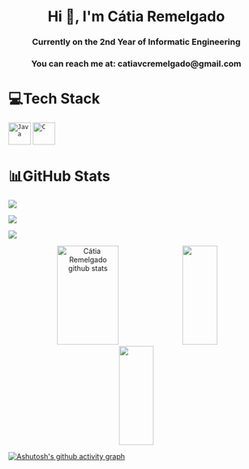 
<h1 align="center">Hi 👋, I'm Cátia Remelgado</h1>
<h3 align="center">Currently on the 2nd Year of Informatic Engineering</h3>
<h3 align="center">You can reach me at: catiavcremelgado@gmail.com</h3>


# 💻Tech Stack
<div align="">
	<code><img height="44" src="https://user-images.githubusercontent.com/25181517/117201156-9a724800-adec-11eb-9a9d-3cd0f67da4bc.png" alt="Java" title="Java" /></code>
	<code><img height="44" src="https://user-images.githubusercontent.com/25181517/192106070-46255bcf-65e6-4c6b-a296-bf8d0d8fb2a7.png" alt="C" title="C" /></code>
</div>


# 📊GitHub Stats
![](https://github-readme-stats.vercel.app/api?username=catiaremelgado&theme=discord_old_blurple&include_all_commits=true&count_private=true&show_icons=true&hide_border=true) <br/>

![](https://github-readme-streak-stats.herokuapp.com/?user=catiaremelgado&theme=discord_old_blurple&count_private=true&bg_color=0d1117)<br/>

![](https://github-readme-stats.vercel.app/api/top-langs/?username=catiaremelgado&theme=discord_old_blurple&include_all_commits=true&count_private=true&layout=compact)


<!--
Websites for the icon languages
https://marwin1991.github.io/profile-technology-icons/
-->
<div align="center">  
  <img width="49%" height="195px" src="https://github-readme-stats.vercel.app/api?username=catiaremelgado&theme=discord_old_blurple&include_all_commits=true&count_private=true&show_icons=true&hide_border=true&bg_color=0d1117" alt="Cátia Remelgado github stats" /> 
  <img width="37%" height="195px" src="https://github-readme-stats.vercel.app/api/top-langs/?username=catiaremelgado&theme=discord_old_blurple&include_all_commits=true&count_private=true&layout=compact&hide_border=true&bg_color=0d1117" /> 
  
  <img width="37%" height="195px" src="https://github-readme-streak-stats.herokuapp.com/?user=catiaremelgado&theme=discord_old_blurple&count_private=true&bg_color=0d1117&hide_border=true" /> 
</div>

[![Ashutosh's github activity graph](https://github-readme-activity-graph.cyclic.app/graph?username=catiaremelgado&bg_color=0d1117&color=7289DA&line=7289DA&point=7289DA&area=true&hide_border=true)](https://github.com/ashutosh00710/github-readme-activity-graph)


 